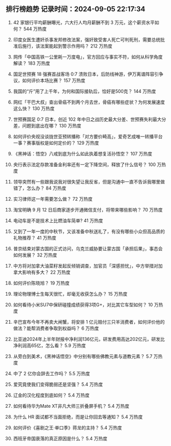 
## 排行榜趋势 记录时间：2024-09-05 22:17:34
  
  1. 42 家银行平均薪酬曝光，六大行人均月薪酬不到 3 万元，这个薪资水平如何？ 544 万热度
    
  2. 印度女医生遭奸杀事发邦修改法案，强奸致受害人死亡可判死刑，需要总统批准后施行，该法案能起到警示作用吗？ 212 万热度
    
  3. 网传「中国高铁一公里耗一万度电」，官方回应与事实不符，如何从科学角度解读？ 183 万热度
    
  4. 国足世预赛 18 强赛首战客场 0:7 溃败日本，后防线神游，伊万离谱阵容引争议，如何评价本场比赛？ 157 万热度
    
  5. 我国的“斤”用了上千年，为何和国际接轨后，恰好是500克？ 144 万热度
    
  6. 网红「干巴大叔」查出骨癌不到两个月去世，骨癌有哪些症状？为何发展速度这么快？ 130 万热度
    
  7. 世预赛国足 0:7 日本，创近 102 年中日之战历史最大分差、世预赛失利最大分差，问题到底出在哪？ 130 万热度
    
  8. 如何评价央视没谈拢世亚预转播称「对方要价畸高」，爱奇艺成唯一转播平台一事？赛事版权是如何定价的？ 129 万热度
    
  9. 《黑神话：悟空》八戒到底为什么如此执着想复活孙悟空？ 107 万热度
    
  10. 央行表示法定存款准备金利率还有一定下降空间，释放了什么信号？ 100 万热度
    
  11. 领导突然有一些跟我说我对很失望让我反省，但是沟通中一直不告诉我哪里做错了，怎么办？ 84 万热度
    
  12. 实习律师这一年需要怎么做？ 72 万热度
    
  13. 淘宝明确 9 月 12 日后商家逐步开通微信支付，将带来哪些影响？ 70 万热度
    
  14. 电动车是不是技术上比燃油车简单? 41 万热度
    
  15. 又到了一年一度的中秋节，又该准备中秋送礼了，有没有哪些小众但高品质的礼物推荐？ 41 万热度
    
  16. 普京结束对蒙古国的正式访问，乌克兰威胁要让蒙古国「承担后果」，事态会如何发展？ 32 万热度
    
  17. 中方将对加拿大油菜籽发起反倾销调查，加官员「深感担忧」，中方举措对加拿大影响有多大？ 22 万热度
    
  18. 如何评价陈晓旭？ 19 万热度
    
  19. 理论物理博士生每天很忙，却毫无收获怎么办？ 15 万热度
    
  20. 如何看待小米SU7中保研碰撞成绩获得3项G+，对比其它车型如何？ 10 万热度
    
  21. 辛巴宣布今年不再卖大闸蟹，将安排 1 亿元赔付三只羊消费者，如何评价他的做法？能帮消费者争取到权益吗？ 6 万热度
    
  22. 比亚迪2024年上半年财报中净利润136亿元，研发费用高达202亿元，研发比净利润高65亿，怎么看？ 5.9 万热度
    
  23. 从旁白到美术，《黑神话悟空》中分别有哪些佛教元素与道教元素？ 5.7 万热度
    
  24. 中了 2 亿你会辞去工作吗？ 5.5 万热度
    
  25. 爱究竟使我们变得脆弱还是坚强？ 5.4 万热度
    
  26. 辽金的汉化程度到底如何？ 5.4 万热度
    
  27. 如何看待华为Mate XT非凡大师三折叠屏手机？ 5.4 万热度
    
  28. 为什么 HR 面试都不当面拒绝，而是让你回去等通知？ 5.4 万热度
    
  29. 如何评价《喜剧之王·单口季》蒋龙的主持？ 5.4 万热度
    
  30. 西班牙帝国衰落的真正原因是什么？ 5.4 万热度
    